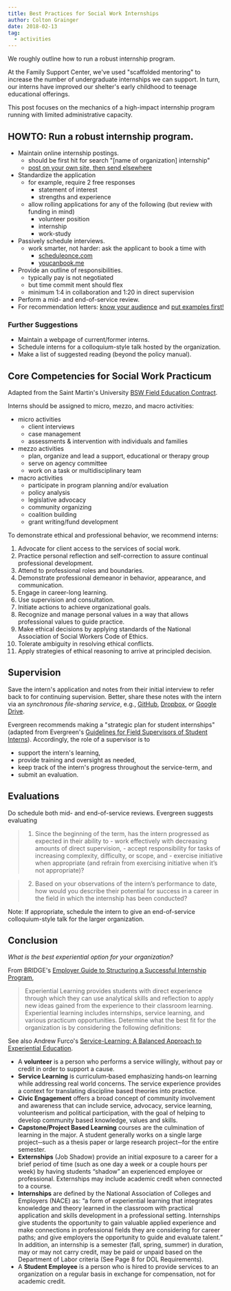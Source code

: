```yaml
---
title: Best Practices for Social Work Internships
author: Colton Grainger
date: 2018-02-13
tag:
  - activities
---
```


We roughly outline how to run a robust internship program. 

At the Family Support Center, we've used "scaffolded mentoring" to increase the number of undergraduate internships we can support. In turn, our interns have improved our shelter's early childhood to teenage educational offerings.

This post focuses on the mechanics of a high-impact internship program running with limited administrative capacity. 

## HOWTO: Run a robust internship program.

- Maintain online internship postings.
  - should be first hit for search "[name of organization] internship"
  - [post on your own site, then send elsewhere](https://indieweb.org/POSSE)
- Standardize the application
  - for example, require 2 free responses
    - statement of interest
    - strengths and experience
  - allow rolling applications for any of the following (but review with funding in mind)
    - volunteer position
    - internship
    - work-study
- Passively schedule interviews.
  - work smarter, not harder: ask the applicant to book a time with
    - [scheduleonce.com](https://www.scheduleonce.com/)
    - [youcanbook.me](https://youcanbook.me/)
- Provide an outline of responsibilities.
  - typically pay is not negotiated
  - but time commit ment should flex
  - minimum 1:4 in collaboration and 1:20 in direct supervision
- Perform a mid- and end-of-service review.
- For recommendation letters: [know your audience](http://www.dickinson.edu/download/downloads/id/3576/facultylettersofrecguide) and [put examples first!](https://gowers.wordpress.com/2007/10/19/my-favourite-pedagogical-principle-examples-first/)

### Further Suggestions

- Maintain a webpage of current/former interns.
- Schedule interns for a colloquium-style talk hosted by the organization.
- Make a list of suggested reading (beyond the policy manual).

## Core Competencies for Social Work Practicum

Adapted from the Saint Martin's University [BSW Field Education Contract](https://github.com/coltongrainger/work/blob/master/public/learning-plans/2018-BSW-Field-Education-Contract-SMU.docx?raw=true).

Interns should be assigned to micro, mezzo, and macro activities:
- micro activities 
  - client interviews
  - case management
  - assessments & intervention with individuals and families
- mezzo activities
  - plan, organize and lead a support, educational or therapy group
  - serve on agency committee
  - work on a task or multidisciplinary team
- macro activities 
  - participate in program planning and/or evaluation
  - policy analysis
  - legislative advocacy
  - community organizing
  - coalition building
  - grant writing/fund development

To demonstrate ethical and professional behavior, we recommend interns:
1. Advocate for client access to the services of social work.
1. Practice personal reflection and self-correction to assure
continual professional development.
1. Attend to professional roles and boundaries.
1. Demonstrate professional demeanor in behavior, appearance, and communication.
1. Engage in career-long learning.
1. Use supervision and consultation.
1. Initiate actions to achieve organizational goals.
1. Recognize and manage personal values in a way that allows
professional values to guide practice.
1. Make ethical decisions by applying standards of the National Association of Social Workers Code of Ethics. 
1. Tolerate ambiguity in resolving ethical conflicts.
1. Apply strategies of ethical reasoning to arrive at principled decision.

## Supervision

Save the intern's application and notes from their initial interview to refer back to for continuing supervision. Better, share these notes with the intern via an *synchronous file-sharing service*, e.g., [GitHub](https://en.wikipedia.org/wiki/GitHub), [Dropbox](https://en.wikipedia.org/wiki/Dropbox_(service)), or [Google Drive](https://en.wikipedia.org/wiki/Google_Drive).

Evergreen recommends making a "strategic plan for student internships" (adapted from Evergreen's [Guidelines for Field Supervisors of Student Interns](http://www.evergreen.edu/individualstudy/fieldsupervisorguidelines)). Accordingly, the role of a supervisor is to
- support the intern's learning,
- provide training and oversight as needed,
- keep track of the intern's progress throughout the service-term, and
- submit an evaluation.

## Evaluations

Do schedule both mid- and end-of-service reviews. Evergreen suggests evaluating

> 1. Since the beginning of the term, has the intern progressed as expected in their ability to
    - work effectively with decreasing amounts of direct supervision,
    - accept responsibility for tasks of increasing complexity, difficulty, or scope, and
    - exercise initiative when appropriate (and refrain from exercising initiative when it’s not appropriate)?

> 2. Based on your observations of the intern’s performance to date, how would you describe their potential for success in a career in the field in which the internship has been conducted?

Note: If appropriate, schedule the intern to give an end-of-service colloquium-style talk for the larger organization. 

## Conclusion

*What is the best experiential option for your organization?*

From BRIDGE's [Employer Guide to Structuring a Successful Internship Program](https://career.bryant.edu/resources/files/RI%20Employer%20Guide%20Good%20Internships%20are%20Good%20Business2%20(3).pdf),
> Experiential Learning provides students with direct experience through which they can use analytical skills and reflection to apply new ideas gained from the experience to their classroom learning. Experiential learning includes internships, service learning, and various practicum opportunities. Determine what the best fit for the organization is by considering the following definitions:

See also Andrew Furco's [Service-Learning: A Balanced Approach to Experiential Education](http://www.shsu.edu/academics/cce/documents/Service_Learning_Balanced_Approach_To_Experimental_Education.pdf).
- A **volunteer** is a person who performs a service willingly, without pay or credit in order to support a cause.
- **Service Learning** is curriculum‐based emphasizing hands‐on learning while addressing real world concerns. The service experience provides a context for translating discipline based theories into practice.
- **Civic Engagement** offers a broad concept of community involvement and awareness that can include service, advocacy, service learning, volunteerism and political participation, with the goal of helping to develop community based knowledge, values and skills.
- **Capstone/Project Based Learning** courses are the culmination of learning in the major. A student generally works on a single large project‐‐such as a thesis paper or large research project‐‐for the entire semester.
- **Externships** (Job Shadow) provide an initial exposure to a career for a brief period of time (such as one day a week or a couple hours per week) by having students “shadow” an experienced employee or professional. Externships may include academic credit when connected to a course.
- **Internships** are defined by the National Association of Colleges and Employers (NACE) as: “a form of experiential learning that integrates knowledge and theory learned in the classroom with practical application and skills development in a professional setting. Internships give students the opportunity to gain valuable applied experience and make connections in professional fields they are considering for career paths; and give employers the opportunity to guide and evaluate talent.” In addition, an internship is a semester (fall, spring, summer) in duration, may or may not carry credit, may be paid or unpaid based on the Department of Labor criteria (See Page 8 for DOL Requirements).
- A **Student Employee** is a person who is hired to provide services to an organization on a regular basis in exchange for compensation, not for academic credit. 
